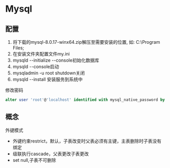 # Mysql

## 配置
1. 将下载的mysql-8.0.17-winx64.zip解压至需要安装的位置, 如: C:\Program Files;
2. 在安装文件夹配置文件my.ini
3. mysqld --initialize --console初始化数据库
4. mysqld --console启动
5. mysqladmin -u root shutdown关闭
6. mysqld --install 安装服务到系统中

修改密码
```sql
alter user 'root'@'localhost' identified with mysql_native_password by 'password'
```

## 概念

外键模式
- 外键约束restrict，默认，子表改变时父表必须有主键，主表删除时子表没有绑定
- 级联执行cascade，父表更改子表更改
- set null,子表不可删除
